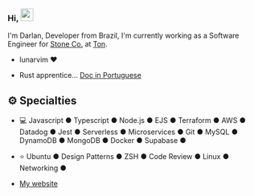 ### Hi, <img src="https://media.giphy.com/media/hvRJCLFzcasrR4ia7z/giphy.gif" width="25px">

I'm Darlan, Developer from Brazil, I'm currently working as a Software Engineer for [Stone Co.](https://www.stone.co/) at [Ton](https://ton.stone.com.br).

- lunarvim ❤️

- Rust apprentice... [Doc in Portuguese](https://gist.github.com/juninhopo/9655a99a6339813c138a0dd5d469993d)
<div>
  
## ⚙️ Specialties
- 💻   Javascript ● Typescript ● Node.js ● EJS ● Terraform ● AWS ● Datadog ● Jest ● Serverless ● Microservices ● Git ● MySQL ● DynamoDB ● MongoDB ● Docker ● Supabase ● 
  
- ⭐   Ubuntu ● Design Patterns ● ZSH ● Code Review ● Linux ● Networking ●

- [My website](https://juninhopo.com/)
  
<div> 

